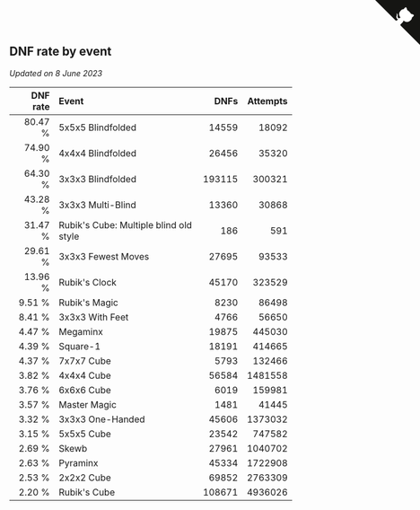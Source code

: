 ## DNF rate by event

*Updated on  8 June 2023*

| DNF rate | Event | DNFs | Attempts |
| ---: | :--- | ---: | ---: |
| 80.47 % | 5x5x5 Blindfolded | 14559 | 18092 |
| 74.90 % | 4x4x4 Blindfolded | 26456 | 35320 |
| 64.30 % | 3x3x3 Blindfolded | 193115 | 300321 |
| 43.28 % | 3x3x3 Multi-Blind | 13360 | 30868 |
| 31.47 % | Rubik's Cube: Multiple blind old style | 186 | 591 |
| 29.61 % | 3x3x3 Fewest Moves | 27695 | 93533 |
| 13.96 % | Rubik's Clock | 45170 | 323529 |
| 9.51 % | Rubik's Magic | 8230 | 86498 |
| 8.41 % | 3x3x3 With Feet | 4766 | 56650 |
| 4.47 % | Megaminx | 19875 | 445030 |
| 4.39 % | Square-1 | 18191 | 414665 |
| 4.37 % | 7x7x7 Cube | 5793 | 132466 |
| 3.82 % | 4x4x4 Cube | 56584 | 1481558 |
| 3.76 % | 6x6x6 Cube | 6019 | 159981 |
| 3.57 % | Master Magic | 1481 | 41445 |
| 3.32 % | 3x3x3 One-Handed | 45606 | 1373032 |
| 3.15 % | 5x5x5 Cube | 23542 | 747582 |
| 2.69 % | Skewb | 27961 | 1040702 |
| 2.63 % | Pyraminx | 45334 | 1722908 |
| 2.53 % | 2x2x2 Cube | 69852 | 2763309 |
| 2.20 % | Rubik's Cube | 108671 | 4936026 |


<a href="https://github.com/jonatanklosko/wca_statistics" class="github-corner" aria-label="View source on Github"><svg width="80" height="80" viewBox="0 0 250 250" style="fill:#151513; color:#fff; position: absolute; top: 0; border: 0; right: 0;" aria-hidden="true"><path d="M0,0 L115,115 L130,115 L142,142 L250,250 L250,0 Z"></path><path d="M128.3,109.0 C113.8,99.7 119.0,89.6 119.0,89.6 C122.0,82.7 120.5,78.6 120.5,78.6 C119.2,72.0 123.4,76.3 123.4,76.3 C127.3,80.9 125.5,87.3 125.5,87.3 C122.9,97.6 130.6,101.9 134.4,103.2" fill="currentColor" style="transform-origin: 130px 106px;" class="octo-arm"></path><path d="M115.0,115.0 C114.9,115.1 118.7,116.5 119.8,115.4 L133.7,101.6 C136.9,99.2 139.9,98.4 142.2,98.6 C133.8,88.0 127.5,74.4 143.8,58.0 C148.5,53.4 154.0,51.2 159.7,51.0 C160.3,49.4 163.2,43.6 171.4,40.1 C171.4,40.1 176.1,42.5 178.8,56.2 C183.1,58.6 187.2,61.8 190.9,65.4 C194.5,69.0 197.7,73.2 200.1,77.6 C213.8,80.2 216.3,84.9 216.3,84.9 C212.7,93.1 206.9,96.0 205.4,96.6 C205.1,102.4 203.0,107.8 198.3,112.5 C181.9,128.9 168.3,122.5 157.7,114.1 C157.9,116.9 156.7,120.9 152.7,124.9 L141.0,136.5 C139.8,137.7 141.6,141.9 141.8,141.8 Z" fill="currentColor" class="octo-body"></path></svg></a><style>.github-corner:hover .octo-arm{animation:octocat-wave 560ms ease-in-out}@keyframes octocat-wave{0%,100%{transform:rotate(0)}20%,60%{transform:rotate(-25deg)}40%,80%{transform:rotate(10deg)}}@media (max-width:500px){.github-corner:hover .octo-arm{animation:none}.github-corner .octo-arm{animation:octocat-wave 560ms ease-in-out}}</style>
